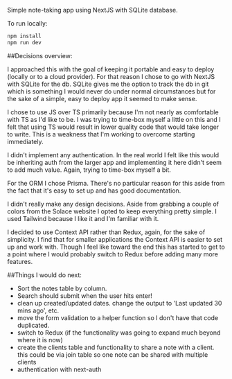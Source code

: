 Simple note-taking app using NextJS with SQLite database.

To run locally:

```bash
npm install 
npm run dev
```
##Decisions overview:

I approached this with the goal of keeping it portable and easy to deploy (locally or to a cloud provider). For that reason I chose to go with NextJS with SQLite for the db. SQLite gives me the option to track the db in git which is something I would never do under normal circumstances but for the sake of a simple, easy to deploy app it seemed to make sense.

I chose to use JS over TS primarily because I'm not nearly as comfortable with TS as I'd like to be. I was trying to time-box myself a little on this and I felt that using TS would result in lower quality code that would take longer to write. This is a weakness that I'm working to overcome starting immediately.

I didn't implement any authentication. In the real world I felt like this would be inheriting auth from the larger app and implementing it here didn't seem to add much value. Again, trying to time-box myself a bit.

For the ORM I chose Prisma. There's no particular reason for this aside from the fact that it's easy to set up and has good documentation.

I didn't really make any design decisions. Aside from grabbing a couple of colors from the Solace website I opted to keep everything pretty simple. I used Tailwind because I like it and I'm familiar with it.

I decided to use Context API rather than Redux, again, for the sake of simplicity. I find that for smaller applications the Context API is easier to set up and work with. Though I feel like toward the end this has started to get to a point where I would probably switch to Redux before adding many more features.

##Things I would do next:

- Sort the notes table by column.
- Search should submit when the user hits enter!
- clean up created/updated dates. change the output to 'Last updated 30 mins ago', etc.
- move the form validation to a helper function so I don't have that code duplicated.
- switch to Redux (if the functionality was going to expand much beyond where it is now)
- create the clients table and functionality to share a note with a client. this could be via join table so one note can be shared with multiple clients
- authentication with next-auth
